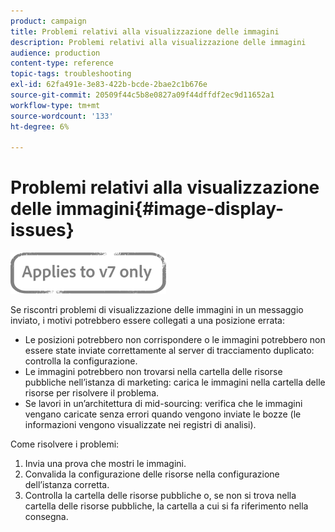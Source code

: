 ```yaml
---
product: campaign
title: Problemi relativi alla visualizzazione delle immagini
description: Problemi relativi alla visualizzazione delle immagini
audience: production
content-type: reference
topic-tags: troubleshooting
exl-id: 62fa491e-3e83-422b-bcde-2bae2c1b676e
source-git-commit: 20509f44c5b8e0827a09f44dffdf2ec9d11652a1
workflow-type: tm+mt
source-wordcount: '133'
ht-degree: 6%

---
```


# Problemi relativi alla visualizzazione delle immagini{#image-display-issues}

![](../../assets/v7-only.svg)

Se riscontri problemi di visualizzazione delle immagini in un messaggio inviato, i motivi potrebbero essere collegati a una posizione errata:

* Le posizioni potrebbero non corrispondere o le immagini potrebbero non essere state inviate correttamente al server di tracciamento duplicato: controlla la configurazione.
* Le immagini potrebbero non trovarsi nella cartella delle risorse pubbliche nell’istanza di marketing: carica le immagini nella cartella delle risorse per risolvere il problema.
* Se lavori in un’architettura di mid-sourcing: verifica che le immagini vengano caricate senza errori quando vengono inviate le bozze (le informazioni vengono visualizzate nei registri di analisi).

Come risolvere i problemi:

1. Invia una prova che mostri le immagini.
1. Convalida la configurazione delle risorse nella configurazione dell’istanza corretta.
1. Controlla la cartella delle risorse pubbliche o, se non si trova nella cartella delle risorse pubbliche, la cartella a cui si fa riferimento nella consegna.
